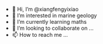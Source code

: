 - 👋 Hi, I’m @xiangfengyixiao
- 👀 I’m interested in marine geology
- 🌱 I’m currently learning maths
- 💞️ I’m looking to collaborate on ...
- 📫 How to reach me ...

<!---
xiangfengyixiao/xiangfengyixiao is a ✨ special ✨ repository because its `README.md` (this file) appears on your GitHub profile.
You can click the Preview link to take a look at your changes.
--->
